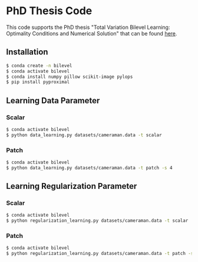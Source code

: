 # PhD Thesis Code
This code supports the PhD thesis "Total Variation Bilevel Learning: Optimality Conditions and Numerical Solution" that can be found [here]().

## Installation
```bash
$ conda create -n bilevel
$ conda activate bilevel
$ conda install numpy pillow scikit-image pylops
$ pip install pyproximal
```

## Learning Data Parameter
### Scalar
```bash
$ conda activate bilevel
$ python data_learning.py datasets/cameraman.data -t scalar
```
### Patch
```bash
$ conda activate bilevel
$ python data_learning.py datasets/cameraman.data -t patch -s 4
```

## Learning Regularization Parameter
### Scalar
```bash
$ conda activate bilevel
$ python regularization_learning.py datasets/cameraman.data -t scalar
```
### Patch
```bash
$ conda activate bilevel
$ python regularization_learning.py datasets/cameraman.data -t patch -s 4
```